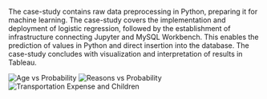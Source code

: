 The case-study contains raw data preprocessing in Python, preparing it for machine learning. The case-study covers the implementation and deployment of logistic regression, followed by the establishment of infrastructure connecting Jupyter and MySQL Workbench. This enables the prediction of values in Python and direct insertion into the database. The case-study concludes with visualization and interpretation of results in Tableau. 

![Age vs Probability](https://github.com/TanLeblebici/Integrating_Py_SQL_Tableau/assets/75142903/8aeaf92d-1ed2-44ee-9dde-29c16ec1526d)
![Reasons vs Probability](https://github.com/TanLeblebici/Integrating_Py_SQL_Tableau/assets/75142903/9a8cfac2-8343-432c-b01b-a61ebf7e0d23)
![Transportation Expense and Children](https://github.com/TanLeblebici/Integrating_Py_SQL_Tableau/assets/75142903/47f80732-9bf5-4ade-bab4-9073d655a0ed)
